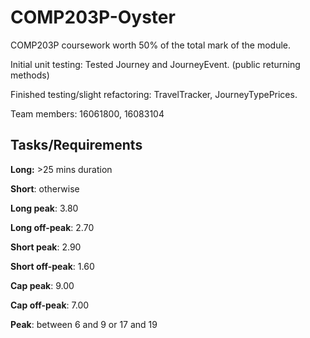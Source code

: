 # COMP203P-Oyster


COMP203P coursework worth 50% of the total mark of the module. 

Initial unit testing: Tested Journey and JourneyEvent. (public returning methods)

Finished testing/slight refactoring: TravelTracker, JourneyTypePrices. 

Team members: 16061800, 16083104

## Tasks/Requirements

**Long:** >25 mins duration

**Short**: otherwise

**Long peak**: 3.80

**Long off-peak**: 2.70

**Short peak**: 2.90

**Short off-peak**: 1.60

**Cap peak**: 9.00

**Cap off-peak**: 7.00

**Peak**: between 6 and 9 or 17 and 19
